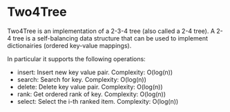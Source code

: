 # Two4Tree

Two4Tree is an implementation of a 2-3-4 tree (also called a 2-4 tree). A 2-4 tree is a self-balancing data structure that can be used to implement dictionairies (ordered key-value mappings).

In particular it supports the following operations:

- insert: Insert new key value pair. Complexity: O(log(n))
- search: Search for key. Complexity: O(log(n))
- delete: Delete key value pair. Complexity: O(log(n))
- rank: Get ordered rank of key. Complexity: O(log(n))
- select: Select the i-th ranked item. Complexity: O(log(n))

